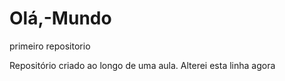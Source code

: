 # Olá,-Mundo
 primeiro  repositorio

Repositório criado ao longo de uma aula.
Alterei esta linha agora
